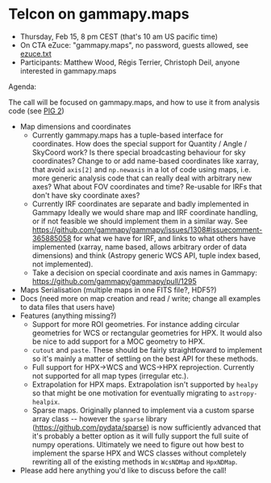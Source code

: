 # Telcon on gammapy.maps

* Thursday, Feb 15, 8 pm CEST (that's 10 am US pacific time)
* On CTA eZuce: "gammapy.maps", no password, guests allowed, see [ezuce.txt](ezuce.txt)
* Participants: Matthew Wood, Régis Terrier, Christoph Deil, anyone interested in gammapy.maps

Agenda:

The call will be focused on gammapy.maps, and how to use it from analysis code (see [PIG 2](https://github.com/gammapy/gammapy/pull/1277))

* Map dimensions and coordinates
  * Currently gammapy.maps has a tuple-based interface for coordinates.
    How does the special support for Quantity / Angle / SkyCoord work?
    Is there special broadcasting behaviour for sky coordinates?
    Change to or add name-based coordinates like xarray, that avoid `axis[2]` and `np.newaxis` in a lot of code using maps,
    i.e. more generic analysis code that can really deal with arbitrary new axes?
    What about FOV coordinates and time?
    Re-usable for IRFs that don't have sky coordinate axes?
  * Currently IRF coordinates are separate and badly implemented in Gammapy
    Ideally we would share map and IRF coordinate handling, or if not feasible we should implement them in a similar way.
    See https://github.com/gammapy/gammapy/issues/1308#issuecomment-365885058 for what we have for IRF,
    and links to what others have implemented (xarray, name based, allows arbitrary order of data dimensions) and think (Astropy generic WCS API, tuple index based, not implemented).
  * Take a decision on special coordinate and axis names in Gammapy: https://github.com/gammapy/gammapy/pull/1295
* Maps Serialisation (multiple maps in one FITS file?, HDF5?)
* Docs (need more on map creation and read / write; change all examples to data files that users have)
* Features (anything missing?)
  * Support for more ROI geometries.  For instance adding circular geometries for WCS or rectangular geometries for HPX.  It would also be nice to add support for a MOC geometry to HPX.
  * `cutout` and `paste`.  These should be fairly straightfoward to implement so it's mainly a matter of settling on the best API for these methods.
  * Full support for HPX->WCS and WCS->HPX reprojection.  Currently not supported for all map types (irregular etc.).  
  * Extrapolation for HPX maps.  Extrapolation isn't supported by `healpy` so that might be one motivation for eventually migrating to `astropy-healpix`.
  * Sparse maps.  Originally planned to implement via a custom sparse array class -- however the `sparse` library (https://github.com/pydata/sparse) is now sufficiently advanced that it's probably a better option as it will fully support the full suite of numpy operations.  Ultimately we need to figure out how best to implement the sparse HPX and WCS classes without completely rewriting all of the existing methods in `WcsNDMap` and `HpxNDMap`.  
* Please add here anything you'd like to discuss before the call!
